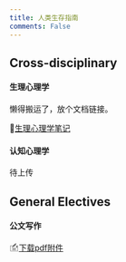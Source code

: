 ```yaml
---
title: 人类生存指南
comments: False
---
```


## Cross-disciplinary 

#### 生理心理学
懒得搬运了，放个文档链接。

🔬[生理心理学笔记](https://r0iwv577rjw.feishu.cn/wiki/SUeSwSRloiMcyQkH06lcGGcGnSf?from=from_copylink)

#### 认知心理学
待上传

## General Electives

#### 公文写作
🖆[下载pdf附件](/公文写作.pdf)
